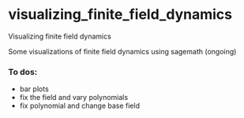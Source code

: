 # visualizing_finite_field_dynamics
Visualizing finite field dynamics

Some visualizations  of finite field dynamics using sagemath (ongoing)

### To dos:

- bar plots
- fix the field and vary polynomials 
- fix polynomial and change base field
